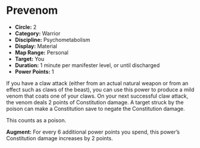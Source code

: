 # Prevenom

- **Circle:** 2
- **Category:** Warrior
- **Discipline:** Psychometabolism
- **Display:** Material
- **Map Range:** Personal
- **Target:** You
- **Duration:** 1 minute per manifester level, or until discharged
- **Power Points:** 1

If you have a claw attack (either from an actual natural weapon or from an effect such as claws of the beast), you can use this power to produce a mild venom that coats one of your claws. On your next successful claw attack, the venom deals 2 points of Constitution damage. A target struck by the poison can make a Constitution save to negate the Constitution damage.

This counts as a poison.

**Augment:** For every 6 additional power points you spend, this power’s Constitution damage increases by 2 points.
